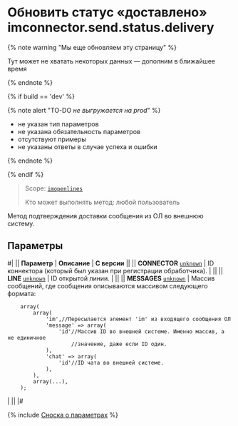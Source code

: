 # Обновить статус «доставлено» imconnector.send.status.delivery

{% note warning "Мы еще обновляем эту страницу" %}

Тут может не хватать некоторых данных — дополним в ближайшее время

{% endnote %}

{% if build == 'dev' %}

{% note alert "TO-DO _не выгружается на prod_" %}

- не указан тип параметров
- не указана обязательность параметров
- отсутствуют примеры 
- не указаны ответы в случае успеха и ошибки

{% endnote %}

{% endif %}

> Scope: [`imopenlines`](../../scopes/permissions.md)
>
> Кто может выполнять метод: любой пользователь

Метод подтверждения доставки сообщения из ОЛ во внешнюю систему.

## Параметры

#|
|| **Параметр** | **Описание** | **С версии** ||
|| **CONNECTOR**
[`unknown`](../../data-types.md) | ID коннектора (который был указан при регистрации обработчика). | ||
|| **LINE**
[`unknown`](../../data-types.md) | ID открытой линии. | ||
|| **MESSAGES**
[`unknown`](../../data-types.md) | Массив сообщений, где сообщения описываются массивом следующего формата: 

```
    array(
        array(
            'im',//Пересылается элемент 'im' из входящего сообщения ОЛ
            'message' => array(
                'id'//Массив ID во внешней системе. Именно массив, а не единичное 
                    //значение, даже если ID один.
            ),
            'chat' => array(
                'id'//ID чата во внешней системе.
            ),
        ),
        array(...),
    );
```
| ||
|#

{% include [Сноска о параметрах](../../../_includes/required.md) %}

